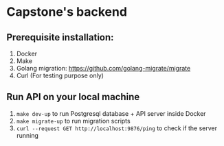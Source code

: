 # Capstone's backend

## Prerequisite installation: 
1. Docker
2. Make
3. Golang migration: https://github.com/golang-migrate/migrate
4. Curl (For testing purpose only)

## Run API on your local machine
1. ``make dev-up`` to run Postgresql database + API server inside Docker
2. ``make migrate-up`` to run migration scripts
3. ``curl --request GET http://localhost:9876/ping`` to check if the server running

